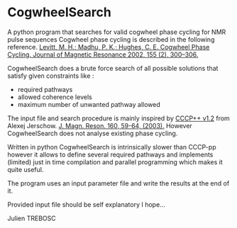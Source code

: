 # CogwheelSearch
A python program that searches for valid cogwheel phase cycling for NMR pulse sequences
Cogwheel phase cycling is described in the following reference.
[Levitt, M. H.; Madhu, P. K.; Hughes, C. E. Cogwheel Phase Cycling. 
Journal of Magnetic Resonance 2002, 155 (2), 300–306. ](
https://doi.org/10.1006/jmre.2002.2520.)

CogwheelSearch does a brute force search of all possible solutions that satisfy
given constraints like :
* required pathways
* allowed coherence levels 
* maximum number of unwanted pathway allowed

The input file and search procedure is mainly inspired by [CCCP++ v1.2](https://github.com/ajerschow/CCCP-pp) from Alexej Jerschow. 
[J. Magn. Reson. 160, 59-64, (2003).](http://dx.doi.org/10.1016/S1090-7807(02)00031-9)
However CogwheelSearch does not analyse existing phase cycling.

Written in python CogwheelSearch is intrinsically slower than CCCP-pp 
however it allows to define several required pathways and implements 
(limited) just in time compilation and parallel programming which makes 
it quite useful.

The program uses an input parameter file and write the results at the end of it.

Provided input file should be self explanatory I hope...

Julien TREBOSC
